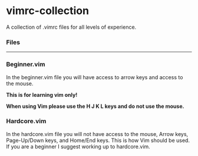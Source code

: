 # vimrc-collection
A collection of .vimrc files for all levels of experience.

### Files
---

### Beginner.vim
In the beginner.vim file you will have access to arrow keys and access to the mouse.

**This is for learning vim only!**

**When using Vim please use the H J K L keys and do not use the mouse.**

### Hardcore.vim
In the hardcore.vim file you will not have access to the mouse, Arrow keys, Page-Up/Down keys, and Home/End keys.
This is how Vim should be used.
If you are a beginner I suggest working up to hardcore.vim.
